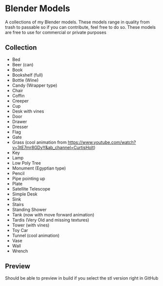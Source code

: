 # Blender Models

A collections of my Blender models. These models range in quality from trash to passable so if you can contribute, feel free to do so. These models are free to use for commercial or private purposes

## Collection

* Bed
* Beer (can)
* Book
* Bookshelf (full)
* Bottle (Wine)
* Candy (Wrapper type)
* Chair
* Coffin
* Creeper
* Cup
* Desk with vines
* Door
* Drawer
* Dresser
* Flag
* Gate
* Grass (cool animation from https://www.youtube.com/watch?v=3tE7mr8GDyY&ab_channel=CurtisHolt)
* Key
* Lamp
* Low Poly Tree
* Monument (Egyptian type)
* Pencil
* Pipe pointing up
* Plate
* Satellite Telescope
* Simple Desk
* Sink
* Stairs
* Standing Shower
* Tank (now with move forward animation)
* Tardis (Very Old and missing textures)
* Tower (with vines)
* Toy Car
* Tunnel (cool animation)
* Vase
* Wall
* Wrench

## Preview

Should be able to preview in build if you select the stl version right in GitHub